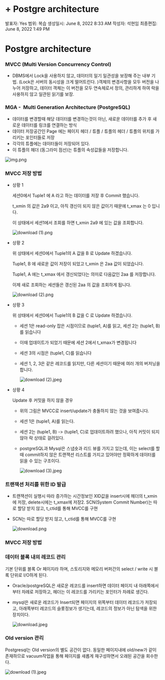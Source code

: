 # + Postgre architecture

발표자: Yes
범위: 복습
생성일시: June 8, 2022 8:33 AM
작성자: 석현임
최종편집: June 8, 2022 1:49 PM

# Postgre architecture

### **MVCC (Multi Version Concurrency Control)**

- DBMS에서 Lock을 사용하지 않고, 데이터의 일기 일관성을 보장해 주는 내부 기법. (Lock은 서버의 동시성을 크게 떨어트린다. )객체의 변경사항을 모두 버전을 나누어 저장하고, 데이터 객체는 이 버전을 모두 연속체로서 정의, 관리하게 하여 락을 사용하지 않고 일관된 읽기를 보장.

### MGA -  Multi Generation Architecture (PostgreSQL)

- 데이터를 변경할때 해당 데이터를 변경하는것이 아닌, 새로운 데이터를 추가 후 새로운 데이터를 링크를 연결하는 방식
- 데이터 저장공간인 Page 에는 페이지 헤더 / 튜플 / 튜플의 헤더 / 튜플의 위치를 가리키는 포인터들로 저장
- 각각의 튜플에는 데이터들이 저장되어 있다.
- 이 튜플의 헤더 (동그라미 점선)는 튜플의 속성값들을 저장합니다.

![img.png](+%20Postgre%20architecture%2081342e48db51485e864b8e6b0ef37d50/img.png)

### MVCC 저장 방법

- 상황 1
    
    세션0에서 Tuple1 에 A 라고 하는 데이터를 저장 후 Commit 했습니다.
    
    t_xmin 의 값은 2a9 이고, 아직 갱신이 되지 않은 값이기 때문에 t_xmax 는 0 입니다.
    
    이 상태에서 세션1에서 조회를 하면 t_xmin 2a9 에 있는 값을 조회합니다.
    
    ![download (1).png](+%20Postgre%20architecture%2081342e48db51485e864b8e6b0ef37d50/download_(1).png)
    
- 상황 2
    
    위 상태에서 세션0에서 Tuple1의 A 값을 B 로 Update 하겠습니다.
    
    Tuple1, B 에 새로운 값이 저장이 되었고 t_xmin 은 2aa 값이 되었습니다.
    
    Tuple1, A 에는 t_xmax 에서 갱신되었다는 의미로 다음값인 2aa 를 저장합니다.
    
    이제 새로 조회하는 세션들은 갱신된 2aa 의 값을 조회하게 됩니다.
    
    ![download (2).png](+%20Postgre%20architecture%2081342e48db51485e864b8e6b0ef37d50/download_(2).png)
    
- 상황 3
    
    위 상태에서 세션0에서 Tuple1의 B 값을 C 로 Update 하겠습니다.
    
    - 세션 1은 read-only 잡은 시점이므로 (tuple1, A)를 읽고, 세션 2는 (tuple1, B)를 읽습니다
    - 이때 업데이트가 되었기 때문에 세션 2에서 t_xmax가 변경됩니다
    - 세션 3의 시점은 (tuple1, C)를 읽습니다
    - 세션 1, 2, 3은 같은 레코드를 읽지만, 다른 세션이기 때문에 여러 개의 버저닝을 합니다.
        
        ![download (2).jpeg](+%20Postgre%20architecture%2081342e48db51485e864b8e6b0ef37d50/download_(2).jpeg)
        
- 상황 4
    
    Update 후 커밋을 하지 않을 경우
    
    - 위의 그림은 MVCC로 insert/update가 충돌하지 않는 것을 보여줍니다.
    - 세션 1은 (tuple1, A)를 읽는다.
    - 세션 2는 (tuple1, B) -> (tuple1, C)로 업데이트하려 했으나, 아직 커밋이 되지 않아 락 상태로 걸려있다.
    - postgreSQL과 Mysql은 스냅숏과 리드 뷰를 가지고 있는데, 이는 select를 할 때 commit하지 않은 트랜잭션 리스트를 가지고 있어야만 정확하게 데이터를 읽을 수 있는 구조이다.
        
        ![download (3).jpeg](+%20Postgre%20architecture%2081342e48db51485e864b8e6b0ef37d50/download_(3).jpeg)
        
    

### 트랜잭션 처리를 위한 ID 발급

- 트랜잭션이 실행시 따라 증가하는 시간정보인 XID값을 insert시에 헤더의 t_xmin에 저장, delete시에는 t_xmax에 저장2. SCN(System Commit Number)는 따로 할당 받지 않고, t_ctid를 통해 MVCC를 구현
- SCN는 따로 할당 받지 않고, t_ctid를 통해 MVCC를 구현
    
    ![download.png](+%20Postgre%20architecture%2081342e48db51485e864b8e6b0ef37d50/download.png)
    

### MVCC 저장 방법

### 데이터 블록 내의 레코드 관리

기본 단위를 블록 Or 페이지라 하며, 스토리지와 메모리 버퍼간의 select / write 시 블록 단위로 I/O하게 된다.

- Oracle/postgreSQL은 새로운 레코드를 insert하면 데이터 페이지 내 아래쪽에서 부터 차례로 저장하고, 헤더는 이 레코드를 가리키는 포인터가 차례로 생긴다.
- mysql은 새로운 레코드가 Insert되면 페이지의 위쪽부터 데이터 레코드가 저장되고, 아래쪽부터 레코드의 슬롯정보가 생기는데, 레코드의 정보가 아닌 탐색을 위한 장치이다.
    
    ![download.jpeg](+%20Postgre%20architecture%2081342e48db51485e864b8e6b0ef37d50/download.jpeg)
    

### Old version 관리

Postgresql는 Old version의 별도 공간이 없다. 동일한 페이지내에 old/new가 같이 존재하므로 vacuum작업을 통해 페이지를 새롭게 재구성하면서 오래된 공간을 회수한다.

![download (1).jpeg](+%20Postgre%20architecture%2081342e48db51485e864b8e6b0ef37d50/download_(1).jpeg)